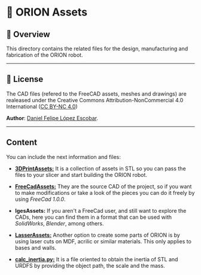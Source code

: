 # 🤖 ORION Assets

## 🌟 Overview

This directory contains the related files for the design, manufacturing and fabrication of the ORION robot.

---

## 📝 License

The CAD files (refered to the FreeCAD assets, meshes and drawings) are realeased under the Creative Commons Attribution-NonCommercial 4.0 International ([CC BY-NC 4.0](/orion_assets/LICENSE))  

**Author**: [Daniel Felipe López Escobar](https://github.com/DanielFLopez1620).

---

## Content

You can include the next information and files:

- **[3DPrintAssets:](/orion_assets/3DPrintAssets/README.md)** It is a collection of assets in STL so you can pass the files to your slicer and start building the ORION robot.

- **[FreeCadAssets:](/orion_assets/FreeCadAssets/README.md)** They are the source CAD of the project, so if you want to make modifications or take a look of the pieces you can do it freely by using *FreeCad 1.0.0*.

- **IgesAssets:** If you aren't a FreeCad user, and still want to explore the CADs, here you can find them in a format that can be used with *SolidWorks*, *Blender*, among others.

- **[LasserAssets:](/orion_assets/LasserAssets/README.md)** Another option to create some parts of ORION is by using laser cuts on MDF, acrilic or similar materials. This only applies to bases and walls.

- **[calc_inertia.py:](/orion_assets/calc_inertia.py)** It is a file oriented to obtain the inertia of STL and URDFS by providing the object path, the scale and the mass.
